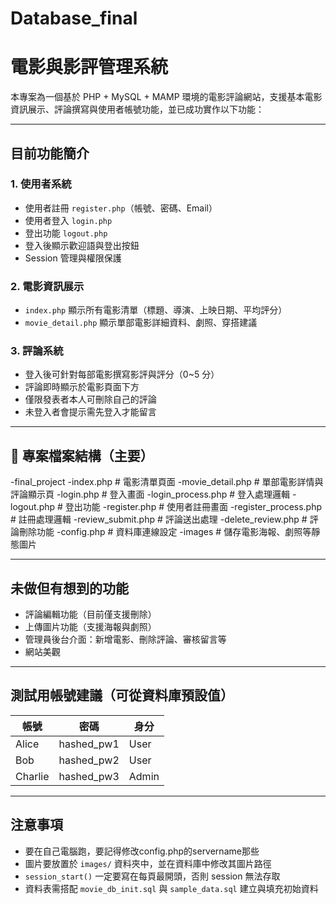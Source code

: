 # Database_final
# 電影與影評管理系統

本專案為一個基於 PHP + MySQL + MAMP 環境的電影評論網站，支援基本電影資訊展示、評論撰寫與使用者帳號功能，並已成功實作以下功能：

---

## 目前功能簡介

### 1. 使用者系統
- 使用者註冊 `register.php`（帳號、密碼、Email）
- 使用者登入 `login.php`
- 登出功能 `logout.php`
- 登入後顯示歡迎語與登出按鈕
- Session 管理與權限保護

### 2. 電影資訊展示
- `index.php` 顯示所有電影清單（標題、導演、上映日期、平均評分）
- `movie_detail.php` 顯示單部電影詳細資料、劇照、穿搭建議

### 3. 評論系統
- 登入後可針對每部電影撰寫影評與評分（0~5 分）
- 評論即時顯示於電影頁面下方
- 僅限發表者本人可刪除自己的評論
- 未登入者會提示需先登入才能留言

---

## 📁 專案檔案結構（主要）

-final_project
-index.php                # 電影清單頁面
-movie_detail.php         # 單部電影詳情與評論顯示頁
-login.php                # 登入畫面
-login_process.php        # 登入處理邏輯
-logout.php               # 登出功能
-register.php             # 使用者註冊畫面
-register_process.php     # 註冊處理邏輯
-review_submit.php        # 評論送出處理
-delete_review.php        # 評論刪除功能
-config.php               # 資料庫連線設定
-images                   # 儲存電影海報、劇照等靜態圖片

---

## 未做但有想到的功能
- 評論編輯功能（目前僅支援刪除）
- 上傳圖片功能（支援海報與劇照）
- 管理員後台介面：新增電影、刪除評論、審核留言等
- 網站美觀

---

## 測試用帳號建議（可從資料庫預設值）

| 帳號 | 密碼 | 身分 |
|------|------|------|
| Alice | hashed_pw1 | User |
| Bob   | hashed_pw2 | User |
| Charlie | hashed_pw3 | Admin |

---

##  注意事項

- 要在自己電腦跑，要記得修改config.php的servername那些
- 圖片要放置於 `images/` 資料夾中，並在資料庫中修改其圖片路徑
- `session_start()` 一定要寫在每頁最開頭，否則 session 無法存取
- 資料表需搭配 `movie_db_init.sql` 與 `sample_data.sql` 建立與填充初始資料

